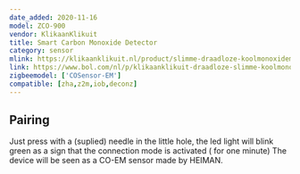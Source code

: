 ```yaml
---
date_added: 2020-11-16
model: ZCO-900
vendor: KlikaanKlikuit
title: Smart Carbon Monoxide Detector
category: sensor
mlink: https://klikaanklikuit.nl/product/slimme-draadloze-koolmonoxidemelder/
link: https://www.bol.com/nl/p/klikaanklikuit-draadloze-slimme-koolmonoxide-melder-zco-900/9300000002073170/
zigbeemodel: ['COSensor-EM']
compatible: [zha,z2m,iob,deconz]
---
```


## Pairing
Just press with a (suplied) needle  in the little hole, the led light will blink green as a sign that the connection mode is activated ( for one minute)  The device will be seen as a CO-EM  sensor made by HEIMAN.